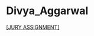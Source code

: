 # Divya_Aggarwal

[[JURY ASSIGNMENT]](https://nift-web-design-delhi.github.io/Divya_Aggarwal/assignment_3)
